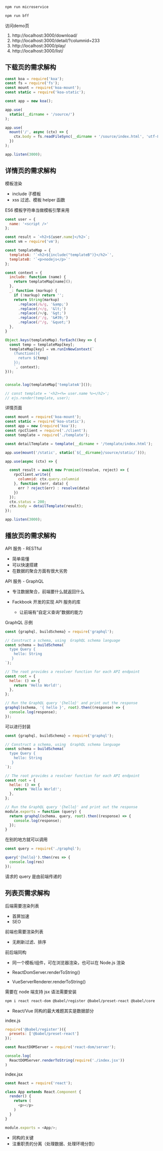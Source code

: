 ```bash
npm run microservice

npm run bff
```

访问demo页

1. http://localhost:3000/download/
2. http://localhost:3000/detail/?columnid=233
3. http://localhost:3000/play/
4. http://localhost:3000/list/

## 下载页的需求解构

```javascript
const koa = require('koa');
const fs = require('fs');
const mount = require('koa-mount');
const static = require('koa-static');

const app = new koa();

app.use(
  static(__dirname + '/source/')
);

app.use(
  mount('/', async (ctx) => {
    ctx.body = fs.readFileSync(__dirname + '/source/index.html', 'utf-8');
  })
);

app.listen(3000);
```

## 详情页的需求解构

模板渲染

- include 子模板
- xss 过滤、模板 helper 函数

ES6 模板字符串当做模板引擎来用

```javascript
const user = {
  name: '<script />'
};

const result = `<h2>${user.name}</h2>`;
const vm = require('vm');

const templateMap = {
  templateA: '`<h2>${include("templateB")}</h2>`',
  templateB: '`<p>nodejs</p>`'
};

const context = {
  include: function (name) {
    return templateMap[name]();
  },
  _: function (markup) {
    if (!markup) return '';
    return String(markup)
      .replace(/&/g, '&amp;')
      .replace(/</g, '&lt;')
      .replace(/>/g, '&gt;')
      .replace(/'/g, '&#39;')
      .replace(/"/g, '&quot;')
  },
}

Object.keys(templateMap).forEach((key => {
  const temp = templateMap[key];
  templateMap[key] = vm.runInNewContext(`
    (function(){
      return ${temp} 
    });
    `, context);
}));


console.log(templateMap['templateA']());

// const template = '<h2><%= user.name %></h2>';
// ejs.render(template, user);
```

详情页面

```javascript
const mount = require('koa-mount');
const static = require('koa-static');
const app = new (require('koa'));
const rpcClient = require('./client');
const template = require('./template');

const detailTemplate = template(__dirname + '/template/index.html');

app.use(mount('/static', static(`${__dirname}/source/static/`)));

app.use(async (ctx) => {

  const result = await new Promise((resolve, reject) => {
    rpcClient.write({
      columnid: ctx.query.columnid
    }, function (err, data) {
      err ? reject(err) : resolve(data)
    })
  });
  ctx.status = 200;
  ctx.body = detailTemplate(result);
});

app.listen(3000);
```

## 播放页的需求解构

API 服务 - RESTful

- 简单易懂
- 可以快速搭建
- 在数据的聚合方面有很大劣势

API 服务 - GraphQL

- 专注数据聚合，前端要什么就返回什么

- Fackbook 开发的实现 API 服务的库
  - 让前端有“自定义查询”数据的能力

GraphQL 示例

```javascript
const {graphql, buildSchema} = require('graphql');

// Construct a schema, using  GraphQL schema language
const schema = buildSchema(`
  type Query {
    hello: String
   }
`);

// The root provides a resolver function for each API endpoint
const root = {
  hello: () => {
    return 'Hello World!';
  },
};

// Run the GraphQL query '{hello}' and print out the response
graphql(schema, '{ hello }', root).then((response) => {
  console.log(response);
});
```

可以进行封装

```javascript
const {graphql, buildSchema} = require('graphql');

// Construct a schema, using  GraphQL schema language
const schema = buildSchema(`
  type Query {
    hello: String
   }
`);

// The root provides a resolver function for each API endpoint
const root = {
  hello: () => {
    return 'Hello World!';
  },
};

// Run the GraphQL query '{hello}' and print out the response
module.exports = function (query) {
  return graphql(schema, query, root).then((response) => {
    console.log(response);
  });
}
```

在别的地方就可以调用

```javascript
const query = require('./graphql');

query('{hello}').then(res => {
  console.log(res)
});
```

请求的 query 是由前端传递的

## 列表页需求解构

后端需要渲染列表

- 首屏加速
- SEO

前端也需要渲染列表

- 无刷新过滤、排序

前后端同构

- 同一个模板/组件，可在浏览器渲染，也可以在 Node.js 渲染

- ReactDomServer.renderToString()
- VueServerRenderer.renderToString()

需要在 node 端支持 jsx 语法需要安装

```bash
npm i react react-dom @babel/register @babel/preset-react @babel/core
```

- React/Vue 同构的最大难题其实是数据部分

index.js

```javascript
require('@babel/register')({
  presets: ['@babel/preset-react']
});

const ReactDOMServer = require('react-dom/server');

console.log(
  ReactDOMServer.renderToString(require('./index.jsx'))
)
```

index.jsx

```javascript
const React = require('react');

class App extends React.Component {
  render() {
    return (
      <p></p>
    )
  }
}

module.exports = <App/>;
```

- 同构的关键
- 注重职责的分离（处理数据、处理环境分割）

